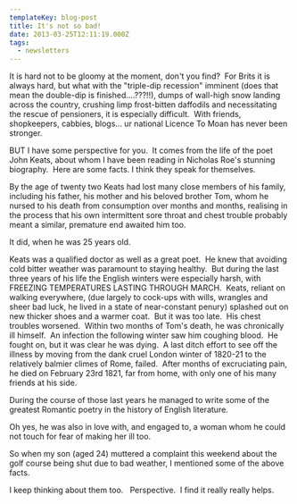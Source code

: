 ```yaml
---
templateKey: blog-post
title: It's not so bad!
date: 2013-03-25T12:11:19.000Z
tags:
  - newsletters
---
```


It is hard not to be gloomy at the moment, don't you find?  For Brits it is always hard, but what with the "triple-dip recession" imminent (does that mean the double-dip is finished....???!!), dumps of wall-high snow landing across the country, crushing limp frost-bitten daffodils and necessitating the rescue of pensioners, it is especially difficult.  With friends, shopkeepers, cabbies, blogs... ur national Licence To Moan has never been stronger.

BUT I have some perspective for you.  It comes from the life of the poet John Keats, about whom I have been reading in Nicholas Roe's stunning biography.  Here are some facts. I think they speak for themselves.

By the age of twenty two Keats had lost many close members of his family, including his father, his mother and his beloved brother Tom, whom he nursed to his death from consumption over months and months, realising in the process that his own intermittent sore throat and chest trouble probably meant a similar, premature end awaited him too.

It did, when he was 25 years old.

Keats was a qualified doctor as well as a great poet.  He knew that avoiding cold bitter weather was paramount to staying healthy.  But during the last three years of his life the English winters were especially harsh, with FREEZING TEMPERATURES LASTING THROUGH MARCH.  Keats, reliant on walking everywhere, (due largely to cock-ups with wills, wrangles and sheer bad luck, he lived in a state of near-constant penury) splashed out on new thicker shoes and a warmer coat.  But it was too late.  His chest troubles worsened.  Within two months of Tom's death, he was chronically ill himself.  An infection the following winter saw him coughing blood.  He fought on, but it was clear he was dying.  A last ditch effort to see off the illness by moving from the dank cruel London winter of 1820-21 to the relatively balmier climes of Rome, failed.  After months of excruciating pain, he died on February 23rd 1821, far from home, with only one of his many friends at his side.

During the course of those last years he managed to write some of the greatest Romantic poetry in the history of English literature.

Oh yes, he was also in love with, and engaged to, a woman whom he could not touch for fear of making her ill too.

So when my son (aged 24) muttered a complaint this weekend about the golf course being shut due to bad weather, I mentioned some of the above facts.

I keep thinking about them too.   Perspective.  I find it really really helps.
